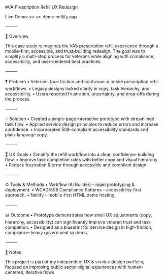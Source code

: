 #VA Prescription Refill UX Redesign

Live Demo: va-ux-demo.netlify.app

⸻

📌 Overview

This case study reimagines the VA’s prescription refill experience through a mobile-first, accessible, and trust-building redesign.
The goal was to simplify a multi-step process for veterans while aligning with compliance, accessibility, and user-centered best practices.

⸻

❓ Problem
	•	Veterans face friction and confusion in online prescription refill workflows.
	•	Legacy designs lacked clarity in copy, task hierarchy, and accessibility.
	•	Users reported frustration, uncertainty, and drop-offs during the process.

⸻

💡 Solution
	•	Created a single-page interactive prototype with streamlined task flow.
	•	Applied service design principles to reduce errors and increase confidence.
	•	Incorporated 508-compliant accessibility standards and plain-language copy.

⸻

🎯 UX Goals
	•	Simplify the refill workflow into a clear, confidence-building flow.
	•	Improve task completion rates with better copy and visual hierarchy.
	•	Reduce frustration & error through accessible and compliant design.

⸻

⚙️ Tools & Methods
	•	Webflow (AI Builder) – rapid prototyping & deployment.
	•	WCAG/508 Compliance Patterns – accessibility-first approach.
	•	Netlify – mobile-first HTML demo hosting.

⸻

📊 Outcome
	•	Prototype demonstrates how small UX adjustments (copy, hierarchy, accessibility) can significantly improve veteran trust and task completion.
	•	Designed as a blueprint for service design in high-friction, compliance-heavy government systems.

⸻

📝 Notes

This project is part of my independent UX & service design portfolio, focused on improving public sector digital experiences with human-centered, iterative flows.
